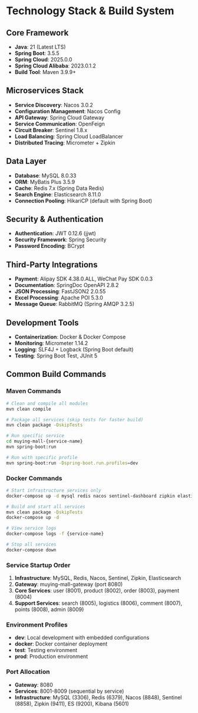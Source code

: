 # Technology Stack & Build System

## Core Framework
- **Java**: 21 (Latest LTS)
- **Spring Boot**: 3.5.5
- **Spring Cloud**: 2025.0.0
- **Spring Cloud Alibaba**: 2023.0.1.2
- **Build Tool**: Maven 3.9.9+

## Microservices Stack
- **Service Discovery**: Nacos 3.0.2
- **Configuration Management**: Nacos Config
- **API Gateway**: Spring Cloud Gateway
- **Service Communication**: OpenFeign
- **Circuit Breaker**: Sentinel 1.8.x
- **Load Balancing**: Spring Cloud LoadBalancer
- **Distributed Tracing**: Micrometer + Zipkin

## Data Layer
- **Database**: MySQL 8.0.33
- **ORM**: MyBatis Plus 3.5.9
- **Cache**: Redis 7.x (Spring Data Redis)
- **Search Engine**: Elasticsearch 8.11.0
- **Connection Pooling**: HikariCP (default with Spring Boot)

## Security & Authentication
- **Authentication**: JWT 0.12.6 (jjwt)
- **Security Framework**: Spring Security
- **Password Encoding**: BCrypt

## Third-Party Integrations
- **Payment**: Alipay SDK 4.38.0.ALL, WeChat Pay SDK 0.0.3
- **Documentation**: SpringDoc OpenAPI 2.8.2
- **JSON Processing**: FastJSON2 2.0.55
- **Excel Processing**: Apache POI 5.3.0
- **Message Queue**: RabbitMQ (Spring AMQP 3.2.5)

## Development Tools
- **Containerization**: Docker & Docker Compose
- **Monitoring**: Micrometer 1.14.2
- **Logging**: SLF4J + Logback (Spring Boot default)
- **Testing**: Spring Boot Test, JUnit 5

## Common Build Commands

### Maven Commands
```bash
# Clean and compile all modules
mvn clean compile

# Package all services (skip tests for faster build)
mvn clean package -DskipTests

# Run specific service
cd muying-mall-{service-name}
mvn spring-boot:run

# Run with specific profile
mvn spring-boot:run -Dspring-boot.run.profiles=dev
```

### Docker Commands
```bash
# Start infrastructure services only
docker-compose up -d mysql redis nacos sentinel-dashboard zipkin elasticsearch

# Build and start all services
mvn clean package -DskipTests
docker-compose up -d

# View service logs
docker-compose logs -f {service-name}

# Stop all services
docker-compose down
```

### Service Startup Order
1. **Infrastructure**: MySQL, Redis, Nacos, Sentinel, Zipkin, Elasticsearch
2. **Gateway**: muying-mall-gateway (port 8080)
3. **Core Services**: user (8001), product (8002), order (8003), payment (8004)
4. **Support Services**: search (8005), logistics (8006), comment (8007), points (8008), admin (8009)

### Environment Profiles
- **dev**: Local development with embedded configurations
- **docker**: Docker container deployment
- **test**: Testing environment
- **prod**: Production environment

### Port Allocation
- **Gateway**: 8080
- **Services**: 8001-8009 (sequential by service)
- **Infrastructure**: MySQL (3306), Redis (6379), Nacos (8848), Sentinel (8858), Zipkin (9411), ES (9200), Kibana (5601)